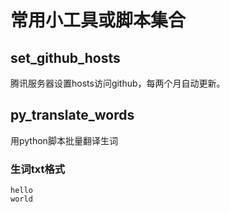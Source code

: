 # 常用小工具或脚本集合

## set_github_hosts
腾讯服务器设置hosts访问github，每两个月自动更新。


## py_translate_words
用python脚本批量翻译生词

### 生词txt格式
```
hello
world
```
